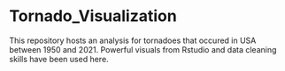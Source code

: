 # Tornado_Visualization
This repository hosts an analysis for tornadoes that occured in USA between 1950 and 2021.
Powerful visuals from Rstudio and data cleaning skills have been used here. 

